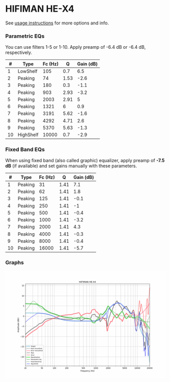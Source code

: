# HIFIMAN HE-X4
See [usage instructions](https://github.com/jaakkopasanen/AutoEq#usage) for more options and info.

### Parametric EQs
You can use filters 1-5 or 1-10. Apply preamp of -6.4 dB or -6.4 dB, respectively.

|   # | Type      |   Fc (Hz) |    Q |   Gain (dB) |
|-----|-----------|-----------|------|-------------|
|   1 | LowShelf  |       105 | 0.7  |         6.5 |
|   2 | Peaking   |        74 | 1.53 |        -2.6 |
|   3 | Peaking   |       180 | 0.3  |        -1.1 |
|   4 | Peaking   |       903 | 2.93 |        -3.2 |
|   5 | Peaking   |      2003 | 2.91 |         5   |
|   6 | Peaking   |      1321 | 6    |         0.9 |
|   7 | Peaking   |      3191 | 5.62 |        -1.6 |
|   8 | Peaking   |      4292 | 4.71 |         2.6 |
|   9 | Peaking   |      5370 | 5.63 |        -1.3 |
|  10 | HighShelf |     10000 | 0.7  |        -2.9 |

### Fixed Band EQs
When using fixed band (also called graphic) equalizer, apply preamp of **-7.5 dB** (if available) and set gains manually with these parameters.

|   # | Type    |   Fc (Hz) |    Q |   Gain (dB) |
|-----|---------|-----------|------|-------------|
|   1 | Peaking |        31 | 1.41 |         7.1 |
|   2 | Peaking |        62 | 1.41 |         1.8 |
|   3 | Peaking |       125 | 1.41 |        -0.1 |
|   4 | Peaking |       250 | 1.41 |        -1   |
|   5 | Peaking |       500 | 1.41 |        -0.4 |
|   6 | Peaking |      1000 | 1.41 |        -3.2 |
|   7 | Peaking |      2000 | 1.41 |         4.3 |
|   8 | Peaking |      4000 | 1.41 |        -0.3 |
|   9 | Peaking |      8000 | 1.41 |        -0.4 |
|  10 | Peaking |     16000 | 1.41 |        -5.7 |

### Graphs
![](./HIFIMAN%20HE-X4.png)
